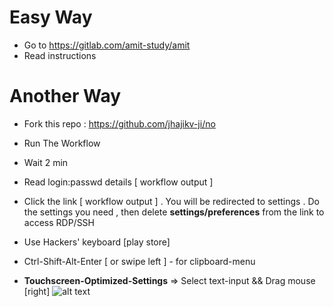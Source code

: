 # **Easy Way** 
* Go to https://gitlab.com/amit-study/amit
* Read instructions

# **Another Way**
* Fork this repo : https://github.com/jhajikv-ji/no
* Run The Workflow
* Wait 2 min
* Read login:passwd details [ workflow output ]
* Click the link [ workflow output ] . You will be redirected to settings . Do the settings you need , then delete **settings/preferences** from the link to access RDP/SSH
* Use Hackers' keyboard [play store]
* Ctrl-Shift-Alt-Enter [ or swipe left ] - for clipboard-menu


* **Touchscreen-Optimized-Settings** => Select text-input && Drag mouse [right]
![alt text](https://github.com/jhajikv-ji/no/blob/main/image.jpg?raw=true)

